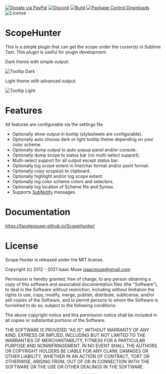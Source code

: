 [![Donate via PayPal][donate-image]][donate-link]
[![Discord][discord-image]][discord-link]
[![Build][github-ci-image]][github-ci-link]
[![Package Control Downloads][pc-image]][pc-link]
![License][license-image]
# ScopeHunter

This is a simple plugin that can get the scope under the cursor(s) in Sublime Text.  This plugin is useful for plugin
development.

Dark theme with simple output:

![Tooltip Dark](docs/src/markdown/images/tooltip-simple-dark.png)

Light theme with advanced output:

![Tooltip Light](docs/src/markdown/images/tooltip-copy.png)

# Features

All features are configurable via the settings file

- Optionally show output in tooltip (stylesheets are configurable).
- Optionally auto choose dark or light tooltip theme depending on your color scheme.
- Optionally dump output to auto-popup panel and/or console.
- Optionally dump scope to status bar (no multi-select support).
- Multi-select support for all output except status bar.
- Optionally log scope extent in line/char format and/or point format.
- Optionally copy scope(s) to clipboard.
- Optionally highlight and/or log scope extent.
- Optionally log color scheme colors and selectors.
- Optionally log location of Scheme file and Syntax.
- Supports [SubNotify](https://github.com/facelessuser/SubNotify) messages.

# Documentation

https://facelessuser.github.io/ScopeHunter/

# License

Scope Hunter is released under the MIT license.

Copyright (c) 2012 - 2021 Isaac Muse <isaacmuse@gmail.com>

Permission is hereby granted, free of charge, to any person obtaining a copy of this software and associated
documentation files (the "Software"), to deal in the Software without restriction, including without limitation the
rights to use, copy, modify, merge, publish, distribute, sublicense, and/or sell copies of the Software, and to permit
persons to whom the Software is furnished to do so, subject to the following conditions:

The above copyright notice and this permission notice shall be included in all copies or substantial portions of the
Software.

THE SOFTWARE IS PROVIDED "AS IS", WITHOUT WARRANTY OF ANY KIND, EXPRESS OR IMPLIED, INCLUDING BUT NOT LIMITED TO THE
WARRANTIES OF MERCHANTABILITY, FITNESS FOR A PARTICULAR PURPOSE AND NONINFRINGEMENT. IN NO EVENT SHALL THE AUTHORS OR
COPYRIGHT HOLDERS BE LIABLE FOR ANY CLAIM, DAMAGES OR OTHER LIABILITY, WHETHER IN AN ACTION OF CONTRACT, TORT OR
OTHERWISE, ARISING FROM, OUT OF OR IN CONNECTION WITH THE SOFTWARE OR THE USE OR OTHER DEALINGS IN THE SOFTWARE.

[github-ci-image]: https://github.com/facelessuser/ScopeHunter/workflows/build/badge.svg
[github-ci-link]: https://github.com/facelessuser/ScopeHunter/actions?workflow=build
[discord-image]: https://img.shields.io/discord/678289859768745989?logo=discord&logoColor=aaaaaa&color=mediumpurple&labelColor=333333
[discord-link]: https://discord.gg/TWs8Tgr
[pc-image]: https://img.shields.io/packagecontrol/dt/ScopeHunter.svg?labelColor=333333&logo=sublime%20text
[pc-link]: https://packagecontrol.io/packages/ScopeHunter
[license-image]: https://img.shields.io/badge/license-MIT-blue.svg?labelColor=333333
[donate-image]: https://img.shields.io/badge/Donate-PayPal-3fabd1?logo=paypal
[donate-link]: https://www.paypal.me/facelessuser
